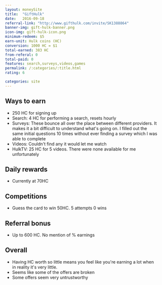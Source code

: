 ```yaml
---
layout: moneySite
title:  "GiftHulk"
date:   2016-09-18
referral-link: "http://www.gifthulk.com/invite/SK1388864"
banner-img: gift-hulk-banner.png
icon-img: gift-hulk-icon.png
minimum-redeem: $5
earn-unit: Hulk coins (HC)
conversion: 1000 HC = $1
total-earned: 383 HC
from-referal: 0
total-paid: 0
features: search,surveys,videos,games
permalink: /:categories/:title.html
rating: 6

categories: site
---
```



Ways to earn
---

* 250 HC for signing up
* Search: 4 HC for performing a search, resets hourly
* Surveys: These bounce all over the place between different providers. It makes it a bit difficult to understand what's going on. I filled out the same initial questions 10 times without ever finding a survey which I was able to complete
* Videos: Couldn't find any it would let me watch
* HulkTV: 25 HC for 5 videos. There were none available for me unfortunately

Daily rewards
---

* Currently at 70HC

Competitions
------

* Guess the card to win 50HC. 5 attempts 0 wins


Referral bonus
--------

* Up to 600 HC. No mention of % earnings

Overall
-------

* Having HC worth so little means you feel like you're earning a lot when in reality it's very little.
* Seems like some of the offers are broken
* Some offers seem very untrustworthy




